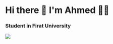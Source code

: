 <h1>Hi there 👋 I'm Ahmed 👨‍💻</h1>

<h3> Student in Firat University </h3>

<p>
<a harf="www.linkedin.com/in/ahmed-salih11"> <img src="https://img.shields.io/badge/linkedin-%230077B5.svg?&style=for-the-badge&logo=linkedin&logoColor=white" /> </a>
</p>
